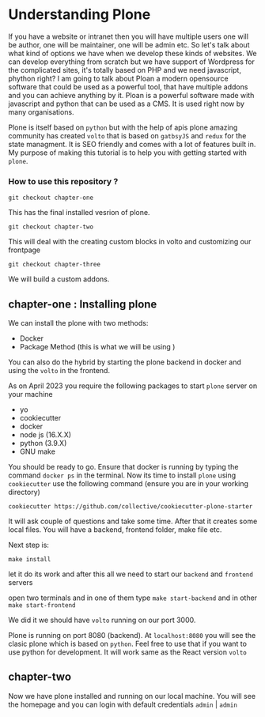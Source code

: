 # Understanding Plone 


If you have a website or intranet then you will have multiple users one will be author, one will be maintainer, one will be admin etc. So let's talk about what kind of options we have when we develop these kinds of websites. We can develop everything from scratch but  we have support of Wordpress for the complicated sites,  it's totally based on PHP and we need javascript, phython right?  I am going to talk about Ploan a modern opensource  software that could be used as a powerful tool, that have multiple addons and you can achieve anything by it. Ploan is a powerful software made with javascript and python that can be used as a CMS. It is used right now by many organisations.

Plone is itself based on `python` but with the help of apis plone amazing community has created `volto` that is based on `gatbsyJS` and `redux` for the state managment. It is SEO friendly and comes with a lot of features built in. My purpose of making this tutorial is to help you with getting started with `plone`. 

### How to use this repository ?

`git checkout chapter-one`

This has the final installed  vesrion of plone.

`git checkout chapter-two`

This will deal with the creating custom blocks in volto and customizing our frontpage


`git checkout chapter-three`

We will build a custom addons.

## chapter-one : Installing plone 

We can install the plone with two methods:

- Docker 
- Package Method (this is what we will be using )

You can also do the hybrid by starting the plone backend in docker and using the `volto` in the frontend.

As on April 2023 you require the following packages to start `plone` server on your machine

- yo
- cookiecutter
- docker
- node js (16.X.X)
- python (3.9.X)
- GNU make

You should be ready to go. Ensure that docker is running by typing the command `docker ps` in the terminal. Now its time to install `plone` using `cookiecutter` use the following command (ensure you are in your working directory)

`cookiecutter https://github.com/collective/cookiecutter-plone-starter`

It will ask couple of questions and take some time. After that it creates some local files. You will have a backend, frontend folder, make file etc.

Next step is:

`make install`

let it do its work and after this all we need to start our `backend` and `frontend` servers

open two terminals and in one of them type `make start-backend` and in other `make start-frontend`

We did it we should have `volto` running on our port 3000. 

Plone is running on port 8080 (backend). At `localhost:8080` you will see the clasic plone which is based on `python`. Feel free to use that if you want to
use python for development. It will work same as the React version `volto`


## chapter-two

Now we have plone installed and running on our local machine. You will see the homepage and you can login with default credentials `admin` | `admin` 




